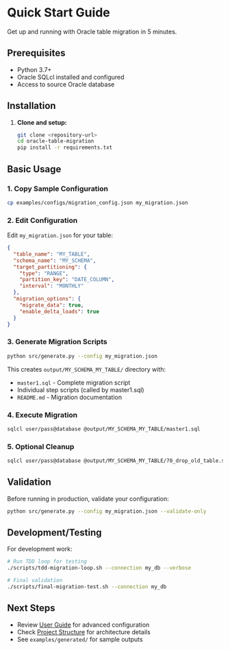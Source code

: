 # Quick Start Guide

Get up and running with Oracle table migration in 5 minutes.

## Prerequisites

- Python 3.7+
- Oracle SQLcl installed and configured
- Access to source Oracle database

## Installation

1. **Clone and setup:**
   ```bash
   git clone <repository-url>
   cd oracle-table-migration
   pip install -r requirements.txt
   ```

## Basic Usage

### 1. Copy Sample Configuration
```bash
cp examples/configs/migration_config.json my_migration.json
```

### 2. Edit Configuration
Edit `my_migration.json` for your table:

```json
{
  "table_name": "MY_TABLE",
  "schema_name": "MY_SCHEMA", 
  "target_partitioning": {
    "type": "RANGE",
    "partition_key": "DATE_COLUMN",
    "interval": "MONTHLY"
  },
  "migration_options": {
    "migrate_data": true,
    "enable_delta_loads": true
  }
}
```

### 3. Generate Migration Scripts
```bash
python src/generate.py --config my_migration.json
```

This creates `output/MY_SCHEMA_MY_TABLE/` directory with:
- `master1.sql` - Complete migration script
- Individual step scripts (called by master1.sql)
- `README.md` - Migration documentation

### 4. Execute Migration
```bash
sqlcl user/pass@database @output/MY_SCHEMA_MY_TABLE/master1.sql
```

### 5. Optional Cleanup
```bash
sqlcl user/pass@database @output/MY_SCHEMA_MY_TABLE/70_drop_old_table.sql
```

## Validation

Before running in production, validate your configuration:
```bash
python src/generate.py --config my_migration.json --validate-only
```

## Development/Testing

For development work:
```bash
# Run TDD loop for testing
./scripts/tdd-migration-loop.sh --connection my_db --verbose

# Final validation
./scripts/final-migration-test.sh --connection my_db
```

## Next Steps

- Review [User Guide](user-guide.md) for advanced configuration
- Check [Project Structure](project-structure.md) for architecture details
- See `examples/generated/` for sample outputs
